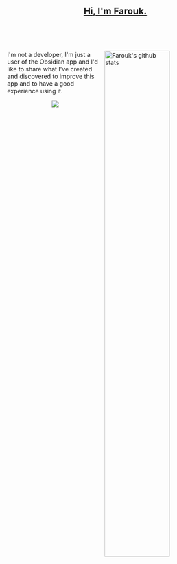 <!-- Your title -->
<h2 align="center">
  <a href="https://github.com/faroukx/">
    Hi, I'm Farouk.
  </a>
</h2>
<br>
<p align="center">

&nbsp;

<!-- Your github readme stats // You can use this api: https://github.com/anuraghazra/github-readme-stats -->

<p>
  <a href="https://github.com/faroukx/handle-path-oz">
    <img width="55%" align="right" alt="Farouk's github stats" src="https://github-readme-stats.vercel.app/api?username=faroukx&show_icons=true&hide_border=true" />
  </a>

<!-- Talking about you -->
I'm not a developer, I'm just a user of the Obsidian app and I'd like to share what I've created and discovered to improve this app and to have a good experience using it.

<!-- Your github readme stats
You can use this api: https://github.com/anuraghazra/github-readme-stats
-->

  
<!-- 徽章start -->
<p align="center">

  <!-- 访客徽章 -->
 <img src="https://visitor-badge.glitch.me/badge?page_id=faroukx.github&left_color=green&right_color=blue">
</p>



